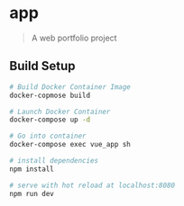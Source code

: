 # app

> A web portfolio project

## Build Setup

``` bash
# Build Docker Container Image
docker-copmose build

# Launch Docker Container
docker-compose up -d

# Go into container
docker-compose exec vue_app sh

# install dependencies
npm install

# serve with hot reload at localhost:8080
npm run dev

```
